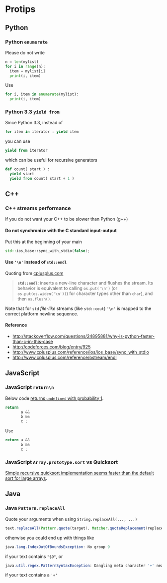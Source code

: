 # Protips

## Python

### Python `enumerate`

Please do not write

```py
n = len(mylist)
for i in range(n):
  item = mylist[i]
  print(i, item)
```

Use
```py
for i, item in enumerate(mylist):
  print(i, item)
```

### Python 3.3 `yield from`

Since Python 3.3, instead of
```py
for item in iterator : yield item
```
you can use
```py
yield from iterator
```
which can be useful for recursive generators
```py
def count( start ) :
  yield start
  yield from count( start + 1 )
```

## C++

### C++ streams performance

If you do not want your C++ to be slower than Python (g++)

#### Do not synchronize with the C standard input-output

Put this at the beginning of your main
```c++
std::ios_base::sync_with_stdio(false);
```

#### Use `'\n'` instead of `std::endl`

Quoting from [cplusplus.com](http://cplusplus.com)

> **`std::endl`**: inserts a new-line character and flushes the stream. Its behavior is equivalent to calling `os.put('\n')` (or `os.put(os.widen('\n'))`) for character types other than `char`), and then `os.flush()`.

Note that for `std` *file-like* streams (like `std::cout`) `'\n'` is mapped to the correct platform newline sequence.

#### Reference

  - http://stackoverflow.com/questions/24895881/why-is-python-faster-than-c-in-this-case
  - http://codeforces.com/blog/entry/925
  - http://www.cplusplus.com/reference/ios/ios_base/sync_with_stdio
  - http://www.cplusplus.com/reference/ostream/endl


## JavaScript

### JavaScript `return\n`

Below code [returns `undefined` with probability 1](http://stackoverflow.com/questions/2846283/what-are-the-rules-for-javascripts-automatic-semicolon-insertion-asi).

```js
return
       a &&
       b &&
       c ;
```
Use
```js
return a &&
       b &&
       c ;
```

### JavaScript `Array.prototype.sort` vs Quicksort


[Simple recursive quicksort implementation seems faster than the default sort for large arrays](https://jsperf.com/quicksort-t/3).

## Java

### Java `Pattern.replaceAll`

Quote your arguments when using `String.replaceAll(..., ...)`
```java
text.replaceAll(Pattern.quote(target), Matcher.quoteReplacement(replacement));
```
otherwise you could end up with things like
```java
java.lang.IndexOutOfBoundsException: No group 9
```
if your text contains `"$9"`, or
```java
java.util.regex.PatternSyntaxException: Dangling meta character '+' near index ...
```
if your text contains a `'+'`
